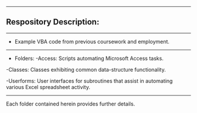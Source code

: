 ----------------------------------------------------------------------------------------------------------------------------------
## Respository Description:
----------------------------------------------------------------------------------------------------------------------------------
* Example VBA code from previous coursework and employment. 
----------------------------------------------------------------------------------------------------------------------------------
* Folders:
-Access: Scripts automating Microsoft Access tasks. 

-Classes: Classes exhibiting common data-structure functionality.

-Userforms: User interfaces for subroutines that assist in automating various Excel spreadsheet activity.

----------------------------------------------------------------------------------------------------------------------------------

Each folder contained herein provides further details.
